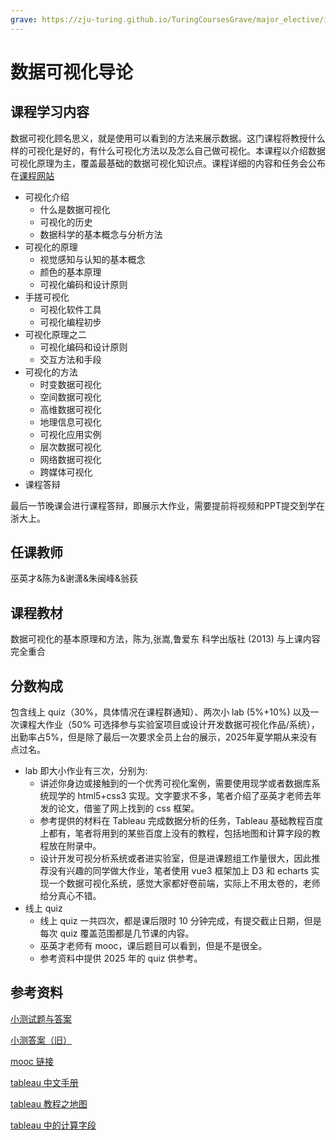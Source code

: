 ```yaml
---
grave: https://zju-turing.github.io/TuringCoursesGrave/major_elective/introduction_to_data_visualization/
---
```


# 数据可视化导论

## 课程学习内容


数据可视化顾名思义，就是使用可以看到的方法来展示数据。这门课程将教授什么样的可视化是好的，有什么可视化方法以及怎么自己做可视化。本课程以介绍数据可视化原理为主，覆盖最基础的数据可视化知识点。课程详细的内容和任务会公布在[课程网站](https://vis-course.projects.zjuidg.org/)

+ 可视化介绍
    + 什么是数据可视化
    + 可视化的历史
    + 数据科学的基本概念与分析方法
+ 可视化的原理
    + 视觉感知与认知的基本概念
    + 颜色的基本原理
    + 可视化编码和设计原则
+ 手搓可视化
    + 可视化软件工具
    + 可视化编程初步
+ 可视化原理之二
    + 可视化编码和设计原则
    + 交互方法和手段
+ 可视化的方法
    + 时变数据可视化
    + 空间数据可视化
    + 高维数据可视化
    + 地理信息可视化
    + 可视化应用实例
    + 层次数据可视化
    + 网络数据可视化
    + 跨媒体可视化
+ 课程答辩

最后一节晚课会进行课程答辩，即展示大作业，需要提前将视频和PPT提交到学在浙大上。

## 任课教师

巫英才&陈为&谢潇&朱闽峰&翁荻

## 课程教材

数据可视化的基本原理和方法，陈为,张嵩,鲁爱东 科学出版社 (2013) 与上课内容完全重合

## 分数构成

包含线上 quiz（30%，具体情况在课程群通知）、两次小 lab (5%+10%) 以及一次课程大作业（50% 可选择参与实验室项目或设计开发数据可视化作品/系统），出勤率占5%，但是除了最后一次要求全员上台的展示，2025年夏学期从来没有点过名。

+ lab 即大小作业有三次，分别为:
    + 讲述你身边或接触到的一个优秀可视化案例，需要使用现学或者数据库系统现学的 html5+css3 实现。文字要求不多，笔者介绍了巫英才老师去年发的论文，借鉴了网上找到的 css 框架。
    + 参考提供的材料在 Tableau 完成数据分析的任务，Tableau 基础教程百度上都有，笔者将用到的某些百度上没有的教程，包括地图和计算字段的教程放在附录中。
    + 设计开发可视分析系统或者进实验室，但是进课题组工作量很大，因此推荐没有兴趣的同学做大作业，笔者使用 vue3 框架加上 D3 和 echarts 实现一个数据可视化系统，感觉大家都好卷前端，实际上不用太卷的，老师给分真心不错。
+ 线上 quiz
    + 线上 quiz 一共四次，都是课后限时 10 分钟完成，有提交截止日期，但是每次 quiz 覆盖范围都是几节课的内容。
    + 巫英才老师有 mooc，课后题目可以看到，但是不是很全。
    + 参考资料中提供 2025 年的 quiz 供参考。

## 参考资料

<a href="./数据可视化导论小测.pdf" download="2025年数据可视化导论小测">小测试题与答案</a>

<a href="./可视化入门指南：从数据到洞察的艺术-CSDN博客.pdf" download="可视化入门指南：从数据到洞察的艺术-CSDN博客">小测答案（旧）</a>

[mooc 链接](https://www.icourse163.org/course/ZJU-1206452826)

[tableau 中文手册](https://help.tableau.com/current/pro/desktop/zh-cn/gettingstarted_overview.htm)

[tableau 教程之地图](https://help.tableau.com/current/pro/desktop/zh-cn/buildexamples_maps.htm)

[tableau 中的计算字段](https://help.tableau.com/current/pro/desktop/zh-cn/calculations_calculatedfields_create.htm)

